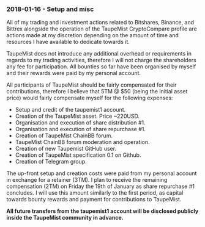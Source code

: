 ### 2018-01-16 - Setup and misc

All of my trading and investment actions related to Bitshares, Binance, and Bittrex alongside the operation of the TaupeMist
CryptoCompare profile are actions made at my discretion depending on the amount of time and resources I have available to
dedicate towards it.

TaupeMist does not introduce any additional overhead or requirements in regards to my trading activities,
therefore I will not charge the shareholders any fee for participation. All bounties so far have been organised by myself and
their rewards were paid by my personal account.

All participants of TaupeMist should be fairly compensated for their
contributions, therefore I believe that 5TM @ $50 (being the initial asset price) would fairly compensate myself for the
following expenses:

- Setup and credit of the taupemist1 account.
- Creation of the TaupeMist asset. Price ~220USD.
- Organisation and execution of share distribution #1.
- Organisation and execution of share repurchase #1.
- Creation of TaupeMist ChainBB forum.
- TaupeMist ChainBB forum moderation and operation.
- Creation of new Taupemist GitHub user.
- Creation of TaupeMist specification 0.1 on Github.
- Creation of Telegram group.

The up-front setup and creation costs were paid from my personal account in exchange for a retainer (3TM).
I plan to receive the remaining compensation (2TM) on Friday the 19th of January as share repurchase #1 concludes.
I will use this amount similarly to the first period, as capital towards bounty rewards and payment for
contributions to TaupeMist.

**All future transfers from the taupemist1 account will be disclosed publicly inside the TaupeMist community in advance.**
